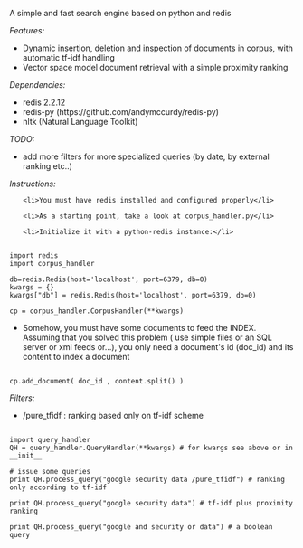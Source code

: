<p>A simple and fast search engine based on python and redis</p>

<p>
<em>Features:</em>
<ul>
	<li>Dynamic insertion, deletion and inspection of documents in corpus, with automatic tf-idf handling</li>
	<li>Vector space model document retrieval with a simple proximity ranking</li>	
</ul>	
</p>

<p>
<em>Dependencies:</em>
<ul>
	<li>redis 2.2.12</li>
	<li>redis-py (https://github.com/andymccurdy/redis-py)</li>
	<li>nltk (Natural Language Toolkit)</li>
</ul>	
</p>	

<p>
<em>TODO:</em>
<ul>
	<li>add more filters for more specialized queries (by date, by external ranking etc..)</li>
</ul>	
</p>
	
<em>Instructions:</em>

<p>	
<ul>

	<li>You must have redis installed and configured properly</li>

	<li>As a starting point, take a look at corpus_handler.py</li>
	
	<li>Initialize it with a python-redis instance:</li>
</ul>

<pre><code>	
import redis
import corpus_handler

db=redis.Redis(host='localhost', port=6379, db=0)
kwargs = {}
kwargs["db"] = redis.Redis(host='localhost', port=6379, db=0)
    	
cp = corpus_handler.CorpusHandler(**kwargs)
</code></pre>


<ul>	
	<li>Somehow, you must have some documents to feed the INDEX. Assuming that you solved this problem ( use simple files or an SQL server or xml feeds or...), you only need a document's id (doc_id) and its content to index a document</li>
</ul>


<pre><code>
cp.add_document( doc_id , content.split() )
</code></pre>
		
</p>		


<p>
<em>Filters:</em>
<ul>
	<li>/pure_tfidf : ranking based only on tf-idf scheme </li>
</ul>	

<pre><code>
import query_handler
QH = query_handler.QueryHandler(**kwargs) # for kwargs see above or in __init__

# issue some queries
print QH.process_query("google security data /pure_tfidf") # ranking only according to tf-idf

print QH.process_query("google security data") # tf-idf plus proximity ranking

print QH.process_query("google and security or data") # a boolean query

</code></pre>
</p>	
